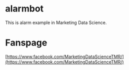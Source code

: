 # alarmbot
This is alarm example in Marketing Data Science.

# Fanspage
[https://www.facebook.com/MarketingDataScienceTMR/](https://www.facebook.com/MarketingDataScienceTMR/)
